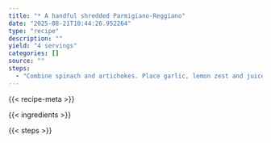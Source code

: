 ```yaml
---
title: "* A handful shredded Parmigiano-Reggiano"
date: "2025-08-21T10:44:26.952264"
type: "recipe"
description: ""
yield: "4 servings"
categories: []
source: ""
steps:
  - "Combine spinach and artichokes. Place garlic, lemon zest and juice in small dish and add vinegar. Let it stand 5 minutes then whisk in extra-virgin olive oil. Pour oil and vinegar dressing over salad and toss to combine. Season the salad with salt and pepper, to your taste. Top the salad with cheese then serve."
---
```


{{< recipe-meta >}}

{{< ingredients >}}

{{< steps >}}
